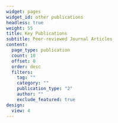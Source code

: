 ```yaml
---
widget: pages
widget_id: other publications
headless: true
weight: 55
title: Key Publications
subtitle: Peer-reviewed Journal Articles
content:
  page_type: publication
  count: 10
  offset: 0
  order: desc
  filters:
    tag: ""
    category: ""
    publication_type: "2"
    author: ""
    exclude_featured: true
design:
  view: 4
---
```

